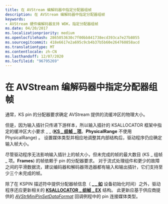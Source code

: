 ```yaml
---
title: 在 AVStream 编解码器中指定分配器组帧
description: 在 AVStream 编解码器中指定分配器组帧
keywords:
- AVStream 硬件编解码器支持 WDK，指定分配器组帧
ms.date: 04/20/2017
ms.localizationpriority: medium
ms.openlocfilehash: 2865053630c7f00bb841738ecd393ca7e27b8055
ms.sourcegitcommit: 418e6617e2a695c9cb4b37b5b60e264760858acd
ms.translationtype: MT
ms.contentlocale: zh-CN
ms.lasthandoff: 12/07/2020
ms.locfileid: "96795269"
---
```

# <a name="specifying-allocator-framing-in-avstream-codecs"></a>在 AVStream 编解码器中指定分配器组帧


通常，KS pin 的分配器要求确定 AVStream 提供的流缓冲区的物理大小。

但是，因为输入插针只传递下游样本，所以输入插针的 KSALLOCATOR 框架中指定的缓冲区大小要求 \_ \_ ([**KS \_ 组帧 \_ 项**](/windows-hardware/drivers/ddi/ks/ns-ks-ks_framing_item)。**PhysicalRange** 不使用 PhysicalRange) 。 设置媒体类型并相应地调整其内部结构后，驱动程序仍应确定输入帧大小。

尽管驱动程序无法影响输入插针上的帧大小，但未完成的帧的最大数目 (KS \_ 组帧 \_ 项。**Frames**) 的帧依赖于 pin 的分配器要求。 对于流式处理组件和更少的故障之间的平滑数据流，建议编码器和解码器筛选器都有输入和输出插针，它们支持至少三个未完成的帧。

除了在 KSPIN 描述符中提供分配器帧信息（ [**\_ \_ 如**](/windows-hardware/drivers/ddi/ks/ns-ks-_kspin_descriptor_ex) 设备初始化时间）之外，驱动程序还应更新相关的 [**KSALLOCATOR \_ 组帧 \_ EX**](/windows-hardware/drivers/ddi/ks/ns-ks-ksallocator_framing_ex) 结构。 此更新应基于供应商提供的 [*AVStrMiniPinSetDataFormat*](/windows-hardware/drivers/ddi/ks/nc-ks-pfnkspinsetdataformat) 回调例程中的 pin 连接媒体类型。

 

